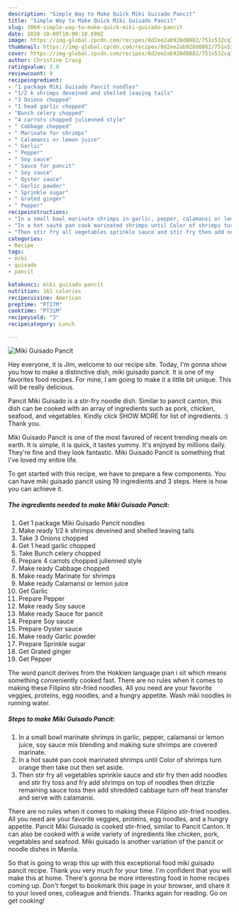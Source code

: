 ```yaml
---
description: "Simple Way to Make Quick Miki Guisado Pancit"
title: "Simple Way to Make Quick Miki Guisado Pancit"
slug: 3064-simple-way-to-make-quick-miki-guisado-pancit
date: 2020-10-09T10:09:18.699Z
image: https://img-global.cpcdn.com/recipes/8d2ee2ab920d8882/751x532cq70/miki-guisado-pancit-recipe-main-photo.jpg
thumbnail: https://img-global.cpcdn.com/recipes/8d2ee2ab920d8882/751x532cq70/miki-guisado-pancit-recipe-main-photo.jpg
cover: https://img-global.cpcdn.com/recipes/8d2ee2ab920d8882/751x532cq70/miki-guisado-pancit-recipe-main-photo.jpg
author: Christine Craig
ratingvalue: 3.9
reviewcount: 9
recipeingredient:
- "1 package Miki Guisado Pancit noodles"
- "1/2 k shrimps deveined and shelled leaving tails"
- "3 Onions chopped"
- "1 head garlic chopped"
- "Bunch celery chopped"
- "4 carrots chopped julienned style"
- " Cabbage chopped"
- " Marinate for shrimps"
- " Calamansi or lemon juice"
- " Garlic"
- " Pepper"
- " Soy sauce"
- " Sauce for pancit"
- " Soy sauce"
- " Oyster sauce"
- " Garlic powder"
- " Sprinkle sugar"
- " Grated ginger"
- " Pepper"
recipeinstructions:
- "In a small bowl marinate shrimps in garlic, pepper, calamansi or lemon juice, soy sauce mix blending and making sure shrimps are covered marinate."
- "In a hot sauté pan cook marinated shrimps until Color of shrimps turn orange then take out then set aside."
- "Then stir fry all vegetables sprinkle sauce and stir fry then add noodles and stir fry toss and fry add shrimps on top of noodles then drizzle remaining sauce toss then add shredded cabbage turn off heat transfer and serve with calamansi."
categories:
- Recipe
tags:
- miki
- guisado
- pancit

katakunci: miki guisado pancit 
nutrition: 161 calories
recipecuisine: American
preptime: "PT27M"
cooktime: "PT31M"
recipeyield: "3"
recipecategory: Lunch

---
```



![Miki Guisado Pancit](https://img-global.cpcdn.com/recipes/8d2ee2ab920d8882/751x532cq70/miki-guisado-pancit-recipe-main-photo.jpg)

Hey everyone, it is Jim, welcome to our recipe site. Today, I'm gonna show you how to make a distinctive dish, miki guisado pancit. It is one of my favorites food recipes. For mine, I am going to make it a little bit unique. This will be really delicious.

Pancit Miki Guisado is a stir-fry noodle dish. Similar to pancit canton, this dish can be cooked with an array of ingredients such as pork, chicken, seafood, and vegetables. Kindly click SHOW MORE for list of ingredients. :) Thank you.

Miki Guisado Pancit is one of the most favored of recent trending meals on earth. It is simple, it is quick, it tastes yummy. It's enjoyed by millions daily. They're fine and they look fantastic. Miki Guisado Pancit is something that I've loved my entire life.


To get started with this recipe, we have to prepare a few components. You can have miki guisado pancit using 19 ingredients and 3 steps. Here is how you can achieve it.

<!--inarticleads1-->

##### The ingredients needed to make Miki Guisado Pancit:

1. Get 1 package Miki Guisado Pancit noodles
1. Make ready 1/2 k shrimps deveined and shelled leaving tails
1. Take 3 Onions chopped
1. Get 1 head garlic chopped
1. Take Bunch celery chopped
1. Prepare 4 carrots chopped julienned style
1. Make ready  Cabbage chopped
1. Make ready  Marinate for shrimps
1. Make ready  Calamansi or lemon juice
1. Get  Garlic
1. Prepare  Pepper
1. Make ready  Soy sauce
1. Make ready  Sauce for pancit
1. Prepare  Soy sauce
1. Prepare  Oyster sauce
1. Make ready  Garlic powder
1. Prepare  Sprinkle sugar
1. Get  Grated ginger
1. Get  Pepper


The word pancit derives from the Hokkien language pian i sit which means something conveniently cooked fast. There are no rules when it comes to making these Filipino stir-fried noodles. All you need are your favorite veggies, proteins, egg noodles, and a hungry appetite. Wash miki noodles in running water. 

<!--inarticleads2-->

##### Steps to make Miki Guisado Pancit:

1. In a small bowl marinate shrimps in garlic, pepper, calamansi or lemon juice, soy sauce mix blending and making sure shrimps are covered marinate.
1. In a hot sauté pan cook marinated shrimps until Color of shrimps turn orange then take out then set aside.
1. Then stir fry all vegetables sprinkle sauce and stir fry then add noodles and stir fry toss and fry add shrimps on top of noodles then drizzle remaining sauce toss then add shredded cabbage turn off heat transfer and serve with calamansi.


There are no rules when it comes to making these Filipino stir-fried noodles. All you need are your favorite veggies, proteins, egg noodles, and a hungry appetite. Pancit Miki Guisado is cooked stir-fried, similar to Pancit Canton. It can also be cooked with a wide variety of ingredients like chicken, pork, vegetables and seafood. Miki guisado is another variation of the pancit or noodle dishes in Manila. 

So that is going to wrap this up with this exceptional food miki guisado pancit recipe. Thank you very much for your time. I'm confident that you will make this at home. There's gonna be more interesting food in home recipes coming up. Don't forget to bookmark this page in your browser, and share it to your loved ones, colleague and friends. Thanks again for reading. Go on get cooking!
